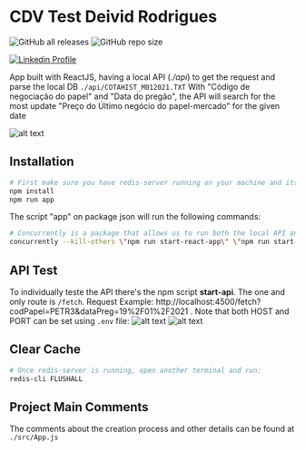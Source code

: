 # CDV Test Deivid Rodrigues

![GitHub all releases](https://img.shields.io/github/downloads/likeanormaldude/cdv-desafio-desenvolvedor-deivid/total?color=%2300f&label=Downloads&logo=GitHub) ![GitHub repo size](https://img.shields.io/github/repo-size/likeanormaldude/cdv-desafio-desenvolvedor-deivid?color=%23657b99)

[![Linkedin Profile](https://img.shields.io/badge/linkedin-%230077B5.svg?style=for-the-badge&logo=linkedin&logoColor=white)](https://linkedin.com/rodriguesdeivid15)

App built with ReactJS, having a local API (_./api_) to get the request and parse the local DB `./api/COTAHIST_M012021.TXT`
With "Código de negociação do papel" and "Data do pregão", the API will search for the most update "Preço do Último negócio do papel-mercado" for the given date

![alt text](https://i.imgur.com/jl1RjyN.png)

## Installation

```sh
# First make sure you have redis-server running on your machine and its port is available.
npm install
npm run app
```

The script "app" on package json will run the following commands:

```sh
# Concurrently is a package that allows us to run both the local API and the interface built with ReactJS
concurrently --kill-others \"npm run start-react-app\" \"npm run start-api-nodemon\"
```

## API Test

To individually teste the API there's the npm script **start-api**. The one and only route is `/fetch`.
Request Example: http://localhost:4500/fetch?codPapel=PETR3&dataPreg=19%2F01%2F2021 .
Note that both HOST and PORT can be set using `.env` file:
![alt text](https://i.imgur.com/gjPKqiu.png)
![alt text](https://i.imgur.com/hb07F22.png)

## Clear Cache

```sh
# Once redis-server is running, open another terminal and run:
redis-cli FLUSHALL
```

## Project Main Comments

The comments about the creation process and other details can be found at `./src/App.js`
